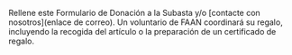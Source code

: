 Rellene este Formulario de Donación a la Subasta y/o [contacte con nosotros](enlace de correo). Un voluntario de FAAN coordinará su regalo, incluyendo la recogida del artículo o la preparación de un certificado de regalo.